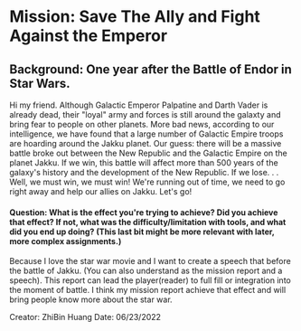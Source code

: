 <h1>Mission: Save The Ally and Fight Against the Emperor</h1>
<h2>Background: One year after the Battle of Endor in Star Wars.</h2> 

Hi my friend. Although Galactic Emperor Palpatine and Darth Vader is already dead, their "loyal" army and forces is still around the galaxty and bring fear to people on other planets. More bad news, according to our intelligence, we have found that a large number of Galactic Empire troops are hoarding around the Jakku planet. Our guess: there will be a massive battle broke out between the New Republic and the Galactic Empire on the planet Jakku. If we win, this battle will affect more than 500 years of the galaxy's history and the development of the New Republic. If we lose. . . Well, we must win, we must win! We're running out of time, we need to go right away and help our allies on Jakku. Let's go!


<h4>Question: What is the effect you're trying to achieve? Did you achieve that effect?  If not, what was the difficulty/limitation with tools, and what did you end up doing? (This last bit might be more relevant with later, more complex assignments.) </h4>

Because I love the star war movie and I want to create a speech that before the battle of Jakku. (You can also understand as the mission report and a speech). This report can lead the player(reader) to full fill or integration into the moment of battle. I think my mission report achieve that effect and will bring people know more about the star war.


Creator: ZhiBin Huang
Date: 06/23/2022
